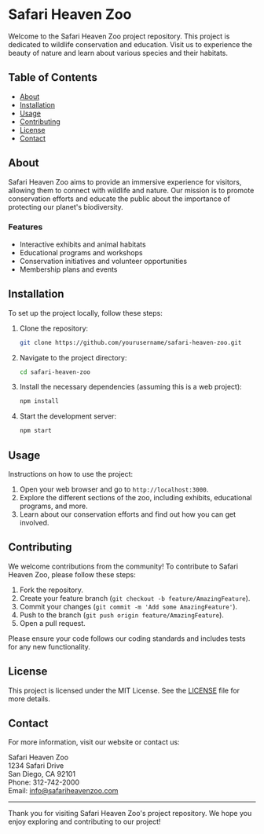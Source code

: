 # Safari Heaven Zoo

Welcome to the Safari Heaven Zoo project repository. This project is dedicated to wildlife conservation and education. Visit us to experience the beauty of nature and learn about various species and their habitats.

## Table of Contents
- [About](#about)
- [Installation](#installation)
- [Usage](#usage)
- [Contributing](#contributing)
- [License](#license)
- [Contact](#contact)

## About

Safari Heaven Zoo aims to provide an immersive experience for visitors, allowing them to connect with wildlife and nature. Our mission is to promote conservation efforts and educate the public about the importance of protecting our planet's biodiversity.

### Features
- Interactive exhibits and animal habitats
- Educational programs and workshops
- Conservation initiatives and volunteer opportunities
- Membership plans and events

## Installation

To set up the project locally, follow these steps:

1. Clone the repository:

    ```sh
    git clone https://github.com/yourusername/safari-heaven-zoo.git
    ```

2. Navigate to the project directory:

    ```sh
    cd safari-heaven-zoo
    ```

3. Install the necessary dependencies (assuming this is a web project):

    ```sh
    npm install
    ```

4. Start the development server:

    ```sh
    npm start
    ```

## Usage

Instructions on how to use the project:

1. Open your web browser and go to `http://localhost:3000`.
2. Explore the different sections of the zoo, including exhibits, educational programs, and more.
3. Learn about our conservation efforts and find out how you can get involved.

## Contributing

We welcome contributions from the community! To contribute to Safari Heaven Zoo, please follow these steps:

1. Fork the repository.
2. Create your feature branch (`git checkout -b feature/AmazingFeature`).
3. Commit your changes (`git commit -m 'Add some AmazingFeature'`).
4. Push to the branch (`git push origin feature/AmazingFeature`).
5. Open a pull request.

Please ensure your code follows our coding standards and includes tests for any new functionality.

## License

This project is licensed under the MIT License. See the [LICENSE](LICENSE) file for more details.

## Contact

For more information, visit our website or contact us:

Safari Heaven Zoo  
1234 Safari Drive  
San Diego, CA 92101  
Phone: 312-742-2000  
Email: info@safariheavenzoo.com

---

Thank you for visiting Safari Heaven Zoo's project repository. We hope you enjoy exploring and contributing to our project!
